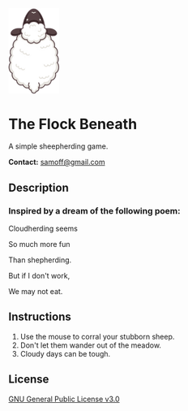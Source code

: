 <img  src="https://github.com/timsamoff/The-Flock-Beneath/blob/main/The%20Flock%20Beneath/Assets/Images/sheep.png?raw=true" width="100px" alt="The Flock Beneath">

# The Flock Beneath
A simple sheepherding game.

**Contact:** samoff@gmail.com
## Description
### Inspired by a dream of the following poem:
Cloudherding seems

So much more fun

Than shepherding.

But if I don't work,

We may not eat.
## Instructions
1. Use the mouse to corral your stubborn sheep.
2. Don't let them wander out of the meadow.
3. Cloudy days can be tough.
## License
[GNU General Public License v3.0](https://www.gnu.org/licenses/gpl-3.0.en.html)
